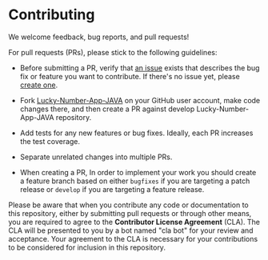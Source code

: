 # Contributing

We welcome feedback, bug reports, and pull requests!

For pull requests (PRs), please stick to the following guidelines:

* Before submitting a PR, verify that [an issue](https://github.com/mlscgescoe/Lucky-Number-App-JAVA-/issues) exists that describes the bug fix or feature you want to contribute. If there's no issue yet, please [create one](https://github.com/rotki/rotki/issues/new/choose).

* Fork [Lucky-Number-App-JAVA](https://github.com/mlscgescoe/Lucky-Number-App-JAVA-/tree/master) on your GitHub user account, make code changes there, and then create a PR against develop Lucky-Number-App-JAVA repository.

* Add tests for any new features or bug fixes. Ideally, each PR increases the test coverage.

* Separate unrelated changes into multiple PRs.

* When creating a PR,
  In order to implement your work you should create a feature branch based on either `bugfixes` if you are targeting a patch release or `develop` if you are           targeting a feature release.



Please be aware that when you contribute any code or documentation to this repository, either by submitting pull requests or through other means, you are required to agree to the **Contributor License Agreement** (CLA). The CLA will be presented to you by a bot named "cla bot" for your review and acceptance. Your agreement to the CLA is necessary for your contributions to be considered for inclusion in this repository.




